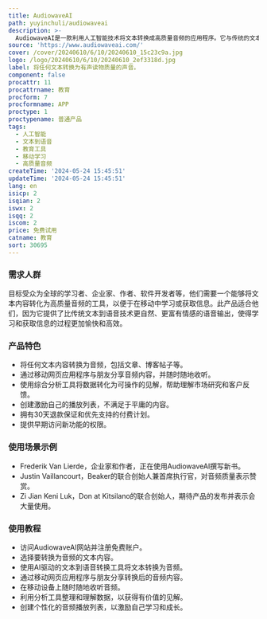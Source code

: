 ```yaml
---
title: AudiowaveAI
path: yuyinchuli/audiowaveai
description: >-
  AudiowaveAI是一款利用人工智能技术将文本转换成高质量音频的应用程序。它与传统的文本到语音技术不同，提供了更加自然、富有情感的语音输出，让听众在学习和享受内容时获得更好的听觉体验。产品背景信息包括它是由全球创新公司和自由职业者信赖的产品，其主要优点在于其引人入胜的声音、自然的声音效果以及令人愉悦的听觉享受。产品定位为教育工具，旨在帮助用户在移动中学习，享受夏日阳光。
source: 'https://www.audiowaveai.com/'
cover: /cover/20240610/6/10/20240610_15c23c9a.jpg
logo: /logo/20240610/6/10/20240610_2ef3318d.jpg
label: 将任何文本转换为有声读物质量的声音。
component: false
procattr: 11
procattrname: 教育
procform: 7
procformname: APP
proctype: 1
proctypename: 普通产品
tags:
  - 人工智能
  - 文本到语音
  - 教育工具
  - 移动学习
  - 高质量音频
createTime: '2024-05-24 15:45:51'
updateTime: '2024-05-24 15:45:51'
lang: en
isicp: 2
isqian: 2
iswx: 2
isqq: 2
iscom: 2
price: 免费试用
catname: 教育
sort: 30695
---
```




### 需求人群
目标受众为全球的学习者、企业家、作者、软件开发者等，他们需要一个能够将文本内容转化为高质量音频的工具，以便于在移动中学习或获取信息。此产品适合他们，因为它提供了比传统文本到语音技术更自然、更富有情感的语音输出，使得学习和获取信息的过程更加愉快和高效。

### 产品特色
* 将任何文本内容转换为音频，包括文章、博客帖子等。
* 通过移动网页应用程序与朋友分享音频内容，并随时随地收听。
* 使用综合分析工具将数据转化为可操作的见解，帮助理解市场研究和客户反馈。
* 创建激励自己的播放列表，不满足于平庸的内容。
* 拥有30天退款保证和优先支持的付费计划。
* 提供早期访问新功能的权限。

### 使用场景示例
* Frederik Van Lierde，企业家和作者，正在使用AudiowaveAI撰写新书。
* Justin Vaillancourt，Beaker的联合创始人兼首席执行官，对音频质量表示赞赏。
* Zi Jian Keni Luk，Don at Kitsilano的联合创始人，期待产品的发布并表示会大量使用。

### 使用教程
* 访问AudiowaveAI网站并注册免费账户。
* 选择要转换为音频的文本内容。
* 使用AI驱动的文本到语音转换工具将文本转换为音频。
* 通过移动网页应用程序与朋友分享转换后的音频内容。
* 在移动设备上随时随地收听音频。
* 利用分析工具整理和理解数据，以获得有价值的见解。
* 创建个性化的音频播放列表，以激励自己学习和成长。

  
